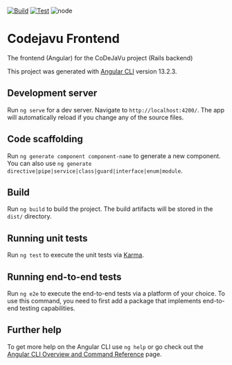 [![Build](https://github.com/rummanrc/codejavu-frontend/actions/workflows/npm-build.yml/badge.svg?branch=chore%2Fworkflow-build)](https://github.com/rummanrc/codejavu-frontend/actions/workflows/npm-build.yml)
[![Test](https://github.com/rummanrc/codejavu-frontend/actions/workflows/npm-test.yml/badge.svg?branch=chore%2Fworkflow-build)](https://github.com/rummanrc/codejavu-frontend/actions/workflows/npm-test.yml)
![node](https://img.shields.io/endpoint?url=https://gist.githubusercontent.com/rummanrc/90ee50aa93ce086479150422134e56e4/raw/codejavu_node.json)

# Codejavu Frontend

The frontend (Angular) for the CoDeJaVu project (Rails backend)

This project was generated with [Angular CLI](https://github.com/angular/angular-cli) version 13.2.3.

## Development server

Run `ng serve` for a dev server. Navigate to `http://localhost:4200/`. The app will automatically reload if you change
any of the source files.

## Code scaffolding

Run `ng generate component component-name` to generate a new component. You can also
use `ng generate directive|pipe|service|class|guard|interface|enum|module`.

## Build

Run `ng build` to build the project. The build artifacts will be stored in the `dist/` directory.

## Running unit tests

Run `ng test` to execute the unit tests via [Karma](https://karma-runner.github.io).

## Running end-to-end tests

Run `ng e2e` to execute the end-to-end tests via a platform of your choice. To use this command, you need to first add a
package that implements end-to-end testing capabilities.

## Further help

To get more help on the Angular CLI use `ng help` or go check out
the [Angular CLI Overview and Command Reference](https://angular.io/cli) page.
